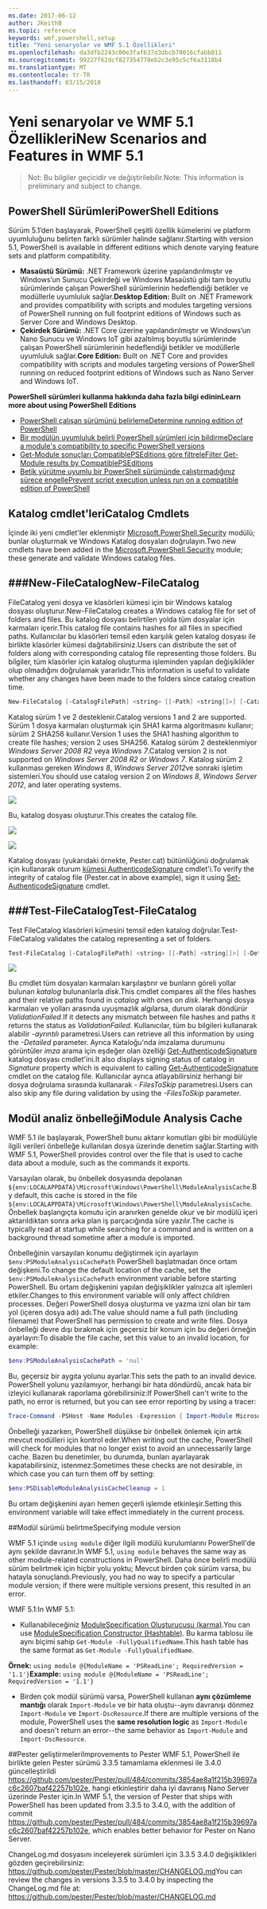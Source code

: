 ```yaml
---
ms.date: 2017-06-12
author: JKeithB
ms.topic: reference
keywords: wmf,powershell,setup
title: "Yeni senaryolar ve WMF 5.1 Özellikleri"
ms.openlocfilehash: da3dfb2243c00e3faf637d3dbcb70016cfabb011
ms.sourcegitcommit: 99227f62dcf827354770eb2c3e95c5cf6a3118b4
ms.translationtype: MT
ms.contentlocale: tr-TR
ms.lasthandoff: 03/15/2018
---
```

# <a name="new-scenarios-and-features-in-wmf-51"></a><span data-ttu-id="6968d-103">Yeni senaryolar ve WMF 5.1 Özellikleri</span><span class="sxs-lookup"><span data-stu-id="6968d-103">New Scenarios and Features in WMF 5.1</span></span> #

> <span data-ttu-id="6968d-104">Not: Bu bilgiler geçicidir ve değiştirilebilir.</span><span class="sxs-lookup"><span data-stu-id="6968d-104">Note: This information is preliminary and subject to change.</span></span>

## <a name="powershell-editions"></a><span data-ttu-id="6968d-105">PowerShell Sürümleri</span><span class="sxs-lookup"><span data-stu-id="6968d-105">PowerShell Editions</span></span> ##
<span data-ttu-id="6968d-106">Sürüm 5.1’den başlayarak, PowerShell çeşitli özellik kümelerini ve platform uyumluluğunu belirten farklı sürümler halinde sağlanır.</span><span class="sxs-lookup"><span data-stu-id="6968d-106">Starting with version 5.1, PowerShell is available in different editions which denote varying feature sets and platform compatibility.</span></span>

- <span data-ttu-id="6968d-107">**Masaüstü Sürümü:** .NET Framework üzerine yapılandırılmıştır ve Windows’un Sunucu Çekirdeği ve Windows Masaüstü gibi tam boyutlu sürümlerinde çalışan PowerShell sürümlerinin hedeflendiği betikler ve modüllerle uyumluluk sağlar.</span><span class="sxs-lookup"><span data-stu-id="6968d-107">**Desktop Edition:** Built on .NET Framework and provides compatibility with scripts and modules targeting versions of PowerShell running on full footprint editions of Windows such as Server Core and Windows Desktop.</span></span>
- <span data-ttu-id="6968d-108">**Çekirdek Sürümü:** .NET Core üzerine yapılandırılmıştır ve Windows’un Nano Sunucu ve Windows IoT gibi azaltılmış boyutlu sürümlerinde çalışan PowerShell sürümlerinin hedeflendiği betikler ve modüllerle uyumluluk sağlar.</span><span class="sxs-lookup"><span data-stu-id="6968d-108">**Core Edition:** Built on .NET Core and provides compatibility with scripts and modules targeting versions of PowerShell running on reduced footprint editions of Windows such as Nano Server and Windows IoT.</span></span>

<span data-ttu-id="6968d-109">**PowerShell sürümleri kullanma hakkında daha fazla bilgi edinin**</span><span class="sxs-lookup"><span data-stu-id="6968d-109">**Learn more about using PowerShell Editions**</span></span>
- [<span data-ttu-id="6968d-110">PowerShell çalışan sürümünü belirleme</span><span class="sxs-lookup"><span data-stu-id="6968d-110">Determine running edition of PowerShell</span></span>]()
- [<span data-ttu-id="6968d-111">Bir modülün uyumluluk belirli PowerShell sürümleri için bildirme</span><span class="sxs-lookup"><span data-stu-id="6968d-111">Declare a module's compatibility to specific PowerShell versions</span></span>]()
- [<span data-ttu-id="6968d-112">Get-Module sonuçları CompatiblePSEditions göre filtrele</span><span class="sxs-lookup"><span data-stu-id="6968d-112">Filter Get-Module results by CompatiblePSEditions</span></span>]()
- [<span data-ttu-id="6968d-113">Betik yürütme uyumlu bir PowerShell sürümünde çalıştırmadığınız sürece engelle</span><span class="sxs-lookup"><span data-stu-id="6968d-113">Prevent script execution unless run on a compatible edition of PowerShell</span></span>]()

## <a name="catalog-cmdlets"></a><span data-ttu-id="6968d-114">Katalog cmdlet'leri</span><span class="sxs-lookup"><span data-stu-id="6968d-114">Catalog Cmdlets</span></span>  

<span data-ttu-id="6968d-115">İçinde iki yeni cmdlet'ler eklenmiştir [Microsoft.PowerShell.Security](https://technet.microsoft.com/library/hh847877.aspx) modülü; bunlar oluşturmak ve Windows Katalog dosyaları doğrulayın.</span><span class="sxs-lookup"><span data-stu-id="6968d-115">Two new cmdlets have been added in the [Microsoft.PowerShell.Security](https://technet.microsoft.com/library/hh847877.aspx) module; these generate and validate Windows catalog files.</span></span>  

###<a name="new-filecatalog"></a><span data-ttu-id="6968d-116">New-FileCatalog</span><span class="sxs-lookup"><span data-stu-id="6968d-116">New-FileCatalog</span></span> 
--------------------------------

<span data-ttu-id="6968d-117">FileCatalog yeni dosya ve klasörleri kümesi için bir Windows katalog dosyası oluşturur.</span><span class="sxs-lookup"><span data-stu-id="6968d-117">New-FileCatalog creates a Windows catalog file for set of folders and files.</span></span> <span data-ttu-id="6968d-118">Bu katalog dosyası belirtilen yolda tüm dosyalar için karmaları içerir.</span><span class="sxs-lookup"><span data-stu-id="6968d-118">This catalog file contains hashes for all files in specified paths.</span></span> <span data-ttu-id="6968d-119">Kullanıcılar bu klasörleri temsil eden karşılık gelen katalog dosyası ile birlikte klasörler kümesi dağıtabilirsiniz.</span><span class="sxs-lookup"><span data-stu-id="6968d-119">Users can distribute the set of folders along with corresponding catalog file representing those folders.</span></span> <span data-ttu-id="6968d-120">Bu bilgiler, tüm klasörler için katalog oluşturma işleminden yapılan değişiklikler olup olmadığını doğrulamak yararlıdır.</span><span class="sxs-lookup"><span data-stu-id="6968d-120">This information is useful to validate whether any changes have been made to the folders since catalog creation time.</span></span>    

```powershell
New-FileCatalog [-CatalogFilePath] <string> [[-Path] <string[]>] [-CatalogVersion <int>] [-WhatIf] [-Confirm] [<CommonParameters>]
```
<span data-ttu-id="6968d-121">Katalog sürüm 1 ve 2 desteklenir.</span><span class="sxs-lookup"><span data-stu-id="6968d-121">Catalog versions 1 and 2 are supported.</span></span> <span data-ttu-id="6968d-122">Sürüm 1 dosya karmaları oluşturmak için SHA1 karma algoritmasını kullanır; sürüm 2 SHA256 kullanır.</span><span class="sxs-lookup"><span data-stu-id="6968d-122">Version 1 uses the SHA1 hashing algorithm to create file hashes; version 2 uses SHA256.</span></span> <span data-ttu-id="6968d-123">Katalog sürüm 2 desteklenmiyor *Windows Server 2008 R2* veya *Windows 7*.</span><span class="sxs-lookup"><span data-stu-id="6968d-123">Catalog version 2 is not supported on *Windows Server 2008 R2* or *Windows 7*.</span></span> <span data-ttu-id="6968d-124">Katalog sürüm 2 kullanması gereken *Windows 8*, *Windows Server 2012*ve sonraki işletim sistemleri.</span><span class="sxs-lookup"><span data-stu-id="6968d-124">You should use catalog version 2 on *Windows 8*, *Windows Server 2012*, and later operating systems.</span></span>  

![](../images/NewFileCatalog.jpg)

<span data-ttu-id="6968d-125">Bu, katalog dosyası oluşturur.</span><span class="sxs-lookup"><span data-stu-id="6968d-125">This creates the catalog file.</span></span> 

![](../images/CatalogFile1.jpg)  

![](../images/CatalogFile2.jpg) 

<span data-ttu-id="6968d-126">Katalog dosyası (yukarıdaki örnekte, Pester.cat) bütünlüğünü doğrulamak için kullanarak oturum [kümesi AuthenticodeSignature](https://technet.microsoft.com/library/hh849819.aspx) cmdlet'i.</span><span class="sxs-lookup"><span data-stu-id="6968d-126">To verify the integrity of catalog file (Pester.cat in above example), sign it using [Set-AuthenticodeSignature](https://technet.microsoft.com/library/hh849819.aspx) cmdlet.</span></span>   


###<a name="test-filecatalog"></a><span data-ttu-id="6968d-127">Test-FileCatalog</span><span class="sxs-lookup"><span data-stu-id="6968d-127">Test-FileCatalog</span></span> 
--------------------------------

<span data-ttu-id="6968d-128">Test FileCatalog klasörleri kümesini temsil eden katalog doğrular.</span><span class="sxs-lookup"><span data-stu-id="6968d-128">Test-FileCatalog validates the catalog representing a set of folders.</span></span> 

```powershell
Test-FileCatalog [-CatalogFilePath] <string> [[-Path] <string[]>] [-Detailed] [-FilesToSkip <string[]>] [-WhatIf] [-Confirm] [<CommonParameters>]
```

![](../images/TestFileCatalog.jpg)

<span data-ttu-id="6968d-129">Bu cmdlet tüm dosyaları karmaları karşılaştırır ve bunların göreli yollar bulunan *katalog* bulunanlarla *disk*.</span><span class="sxs-lookup"><span data-stu-id="6968d-129">This cmdlet compares all the files hashes and their relative paths found in *catalog* with ones on *disk*.</span></span> <span data-ttu-id="6968d-130">Herhangi dosya karmaları ve yolları arasında uyuşmazlık algılarsa, durum olarak döndürür *ValidationFailed*.</span><span class="sxs-lookup"><span data-stu-id="6968d-130">If it detects any mismatch between file hashes and paths it returns the status as *ValidationFailed*.</span></span> <span data-ttu-id="6968d-131">Kullanıcılar, tüm bu bilgileri kullanarak alabilir *-ayrıntılı* parametresi.</span><span class="sxs-lookup"><span data-stu-id="6968d-131">Users can retrieve all this information by using the *-Detailed* parameter.</span></span> <span data-ttu-id="6968d-132">Ayrıca Kataloğu'nda imzalama durumunu görüntüler *imza* arama için eşdeğer olan özelliği [Get-AuthenticodeSignature](https://technet.microsoft.com/library/hh849805.aspx) katalog dosyası cmdlet'ini.</span><span class="sxs-lookup"><span data-stu-id="6968d-132">It also displays signing status of catalog in *Signature* property which is equivalent to calling [Get-AuthenticodeSignature](https://technet.microsoft.com/library/hh849805.aspx) cmdlet on the catalog file.</span></span> <span data-ttu-id="6968d-133">Kullanıcılar ayrıca atlayabilirsiniz herhangi bir dosya doğrulama sırasında kullanarak *- FilesToSkip* parametresi.</span><span class="sxs-lookup"><span data-stu-id="6968d-133">Users can also skip any file during validation by using the *-FilesToSkip* parameter.</span></span> 


## <a name="module-analysis-cache"></a><span data-ttu-id="6968d-134">Modül analiz önbelleği</span><span class="sxs-lookup"><span data-stu-id="6968d-134">Module Analysis Cache</span></span> ##
<span data-ttu-id="6968d-135">WMF 5.1 ile başlayarak, PowerShell bunu aktarır komutları gibi bir modülüyle ilgili verileri önbelleğe kullanılan dosya üzerinde denetim sağlar.</span><span class="sxs-lookup"><span data-stu-id="6968d-135">Starting with WMF 5.1, PowerShell provides control over the file that is used to cache data about a module, such as the commands it exports.</span></span>

<span data-ttu-id="6968d-136">Varsayılan olarak, bu önbellek dosyasında depolanan `${env:LOCALAPPDATA}\Microsoft\Windows\PowerShell\ModuleAnalysisCache`.</span><span class="sxs-lookup"><span data-stu-id="6968d-136">By default, this cache is stored in the file `${env:LOCALAPPDATA}\Microsoft\Windows\PowerShell\ModuleAnalysisCache`.</span></span>
<span data-ttu-id="6968d-137">Önbellek başlangıçta komutu için aranırken genelde okur ve bir modülü içeri aktarıldıktan sonra arka plan iş parçacığında süre yazılır.</span><span class="sxs-lookup"><span data-stu-id="6968d-137">The cache is typically read at startup while searching for a command and is written on a background thread sometime after a module is imported.</span></span>

<span data-ttu-id="6968d-138">Önbelleğinin varsayılan konumu değiştirmek için ayarlayın `$env:PSModuleAnalysisCachePath` PowerShell başlatmadan önce ortam değişkeni.</span><span class="sxs-lookup"><span data-stu-id="6968d-138">To change the default location of the cache, set the `$env:PSModuleAnalysisCachePath` environment variable before starting PowerShell.</span></span> <span data-ttu-id="6968d-139">Bu ortam değişkenini yapılan değişiklikler yalnızca alt işlemleri etkiler.</span><span class="sxs-lookup"><span data-stu-id="6968d-139">Changes to this environment variable will only affect children processes.</span></span> <span data-ttu-id="6968d-140">Değeri PowerShell dosya oluşturma ve yazma izni olan bir tam yol (içeren dosya adı) adı.</span><span class="sxs-lookup"><span data-stu-id="6968d-140">The value should name a full path (including filename) that PowerShell has permission to create and write files.</span></span> <span data-ttu-id="6968d-141">Dosya önbelleği devre dışı bırakmak için geçersiz bir konum için bu değeri örneğin ayarlayın:</span><span class="sxs-lookup"><span data-stu-id="6968d-141">To disable the file cache, set this value to an invalid location, for example:</span></span>

```powershell
$env:PSModuleAnalysisCachePath = 'nul'
```

<span data-ttu-id="6968d-142">Bu, geçersiz bir aygıta yolunu ayarlar.</span><span class="sxs-lookup"><span data-stu-id="6968d-142">This sets the path to an invalid device.</span></span> <span data-ttu-id="6968d-143">PowerShell yolunu yazılamıyor, herhangi bir hata döndürdü, ancak hata bir izleyici kullanarak raporlama görebilirsiniz:</span><span class="sxs-lookup"><span data-stu-id="6968d-143">If PowerShell can't write to the path, no error is returned, but you can see error reporting by using a tracer:</span></span>

```powershell
Trace-Command -PSHost -Name Modules -Expression { Import-Module Microsoft.PowerShell.Management -Force }
```

<span data-ttu-id="6968d-144">Önbelleği yazarken, PowerShell düşükse bir önbellek önlemek için artık mevcut modülleri için kontrol eder.</span><span class="sxs-lookup"><span data-stu-id="6968d-144">When writing out the cache, PowerShell will check for modules that no longer exist to avoid an unnecessarily large cache.</span></span>
<span data-ttu-id="6968d-145">Bazen bu denetimler, bu durumda, bunları ayarlayarak kapatabilirsiniz, istenmez:</span><span class="sxs-lookup"><span data-stu-id="6968d-145">Sometimes these checks are not desirable, in which case you can turn them off by setting:</span></span>

```powershell
$env:PSDisableModuleAnalysisCacheCleanup = 1
```

<span data-ttu-id="6968d-146">Bu ortam değişkenini ayarı hemen geçerli işlemde etkinleşir.</span><span class="sxs-lookup"><span data-stu-id="6968d-146">Setting this environment variable will take effect immediately in the current process.</span></span>

##<a name="specifying-module-version"></a><span data-ttu-id="6968d-147">Modül sürümü belirtme</span><span class="sxs-lookup"><span data-stu-id="6968d-147">Specifying module version</span></span>

<span data-ttu-id="6968d-148">WMF 5.1 içinde `using module` diğer ilgili modülü kurulumlarını PowerShell'de aynı şekilde davranır.</span><span class="sxs-lookup"><span data-stu-id="6968d-148">In WMF 5.1, `using module` behaves the same way as other module-related constructions in PowerShell.</span></span> <span data-ttu-id="6968d-149">Daha önce belirli modülü sürüm belirtmek için hiçbir yolu yoktu; Mevcut birden çok sürüm varsa, bu hatayla sonuçlandı.</span><span class="sxs-lookup"><span data-stu-id="6968d-149">Previously, you had no way to specify a particular module version; if there were multiple versions present, this resulted in an error.</span></span>


<span data-ttu-id="6968d-150">WMF 5.1:</span><span class="sxs-lookup"><span data-stu-id="6968d-150">In WMF 5.1:</span></span>

* <span data-ttu-id="6968d-151">Kullanabileceğiniz [ModuleSpecification Oluşturucusu (karma)](https://msdn.microsoft.com/library/jj136290).</span><span class="sxs-lookup"><span data-stu-id="6968d-151">You can use [ModuleSpecification Constructor (Hashtable)](https://msdn.microsoft.com/library/jj136290).</span></span> <span data-ttu-id="6968d-152">Bu karma tablosu ile aynı biçimi sahip `Get-Module -FullyQualifiedName`.</span><span class="sxs-lookup"><span data-stu-id="6968d-152">This hash table has the same format as `Get-Module -FullyQualifiedName`.</span></span>

<span data-ttu-id="6968d-153">**Örnek:** `using module @{ModuleName = 'PSReadLine'; RequiredVersion = '1.1'}`</span><span class="sxs-lookup"><span data-stu-id="6968d-153">**Example:** `using module @{ModuleName = 'PSReadLine'; RequiredVersion = '1.1'}`</span></span>

* <span data-ttu-id="6968d-154">Birden çok modül sürümü varsa, PowerShell kullanan **aynı çözümleme mantığı** olarak `Import-Module` ve bir hata oluştu--aynı davranışı dönmez `Import-Module` ve `Import-DscResource`.</span><span class="sxs-lookup"><span data-stu-id="6968d-154">If there are multiple versions of the module, PowerShell uses the **same resolution logic** as `Import-Module` and doesn't return an error--the same behavior as `Import-Module` and `Import-DscResource`.</span></span>


##<a name="improvements-to-pester"></a><span data-ttu-id="6968d-155">Pester geliştirmeleri</span><span class="sxs-lookup"><span data-stu-id="6968d-155">Improvements to Pester</span></span>
<span data-ttu-id="6968d-156">WMF 5.1, PowerShell ile birlikte gelen Pester sürümü 3.3.5 tamamlama eklenmesi ile 3.4.0 güncelleştirildi https://github.com/pester/Pester/pull/484/commits/3854ae8a1f215b39697ac6c2607baf42257b102e, hangi etkinleştirir daha iyi davranış Nano Server üzerinde Pester için.</span><span class="sxs-lookup"><span data-stu-id="6968d-156">In WMF 5.1, the version of Pester that ships with PowerShell has been updated from 3.3.5 to 3.4.0, with the addition of commit https://github.com/pester/Pester/pull/484/commits/3854ae8a1f215b39697ac6c2607baf42257b102e, which enables better behavior for Pester on Nano Server.</span></span> 

<span data-ttu-id="6968d-157">ChangeLog.md dosyasını inceleyerek sürümleri için 3.3.5 3.4.0 değişiklikleri gözden geçirebilirsiniz: https://github.com/pester/Pester/blob/master/CHANGELOG.md</span><span class="sxs-lookup"><span data-stu-id="6968d-157">You can review the changes in versions 3.3.5 to 3.4.0 by inspecting the ChangeLog.md file at: https://github.com/pester/Pester/blob/master/CHANGELOG.md</span></span>

